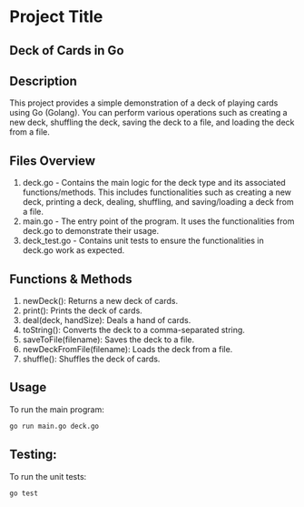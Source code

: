 # Project Title

## Deck of Cards in Go

## Description

This project provides a simple demonstration of a deck of playing cards using Go (Golang). You can perform various operations such as creating a new deck, shuffling the deck, saving the deck to a file, and loading the deck from a file.

## Files Overview

1. deck.go - Contains the main logic for the deck type and its associated functions/methods. This includes functionalities such as creating a new deck, printing a deck, dealing, shuffling, and saving/loading a deck from a file.
2. main.go - The entry point of the program. It uses the functionalities from deck.go to demonstrate their usage.
3. deck_test.go - Contains unit tests to ensure the functionalities in deck.go work as expected.

## Functions & Methods

1. newDeck(): Returns a new deck of cards.
2. print(): Prints the deck of cards.
3. deal(deck, handSize): Deals a hand of cards.
4. toString(): Converts the deck to a comma-separated string.
5. saveToFile(filename): Saves the deck to a file.
6. newDeckFromFile(filename): Loads the deck from a file.
7. shuffle(): Shuffles the deck of cards.

## Usage

To run the main program:

```bash
go run main.go deck.go
```

## Testing:

To run the unit tests:

```bash
go test
```
